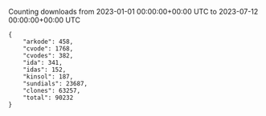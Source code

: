 
Counting downloads from 2023-01-01 00:00:00+00:00 UTC to 2023-07-12 00:00:00+00:00 UTC

```
{
    "arkode": 458,
    "cvode": 1768,
    "cvodes": 382,
    "ida": 341,
    "idas": 152,
    "kinsol": 187,
    "sundials": 23687,
    "clones": 63257,
    "total": 90232
}
```
